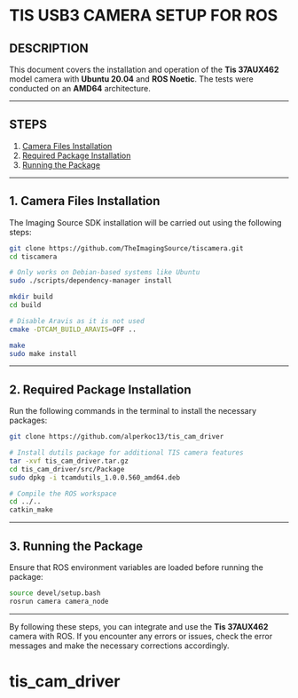 # TIS USB3 CAMERA SETUP FOR ROS

## DESCRIPTION
This document covers the installation and operation of the **Tis 37AUX462** model camera with **Ubuntu 20.04** and **ROS Noetic**. The tests were conducted on an **AMD64** architecture.

---

## STEPS
1. [Camera Files Installation](#1-camera-files-installation)
2. [Required Package Installation](#2-required-package-installation)
3. [Running the Package](#3-running-the-package)

---

## 1. Camera Files Installation
The Imaging Source SDK installation will be carried out using the following steps:

```bash
git clone https://github.com/TheImagingSource/tiscamera.git
cd tiscamera

# Only works on Debian-based systems like Ubuntu
sudo ./scripts/dependency-manager install

mkdir build
cd build

# Disable Aravis as it is not used
cmake -DTCAM_BUILD_ARAVIS=OFF ..

make
sudo make install
```

---

## 2. Required Package Installation
Run the following commands in the terminal to install the necessary packages:

```bash
git clone https://github.com/alperkoc13/tis_cam_driver

# Install dutils package for additional TIS camera features
tar -xvf tis_cam_driver.tar.gz
cd tis_cam_driver/src/Package
sudo dpkg -i tcamdutils_1.0.0.560_amd64.deb

# Compile the ROS workspace
cd ../..
catkin_make
```

---

## 3. Running the Package
Ensure that ROS environment variables are loaded before running the package:

```bash
source devel/setup.bash
rosrun camera camera_node
```

---

By following these steps, you can integrate and use the **Tis 37AUX462** camera with ROS. If you encounter any errors or issues, check the error messages and make the necessary corrections accordingly.

# tis_cam_driver
